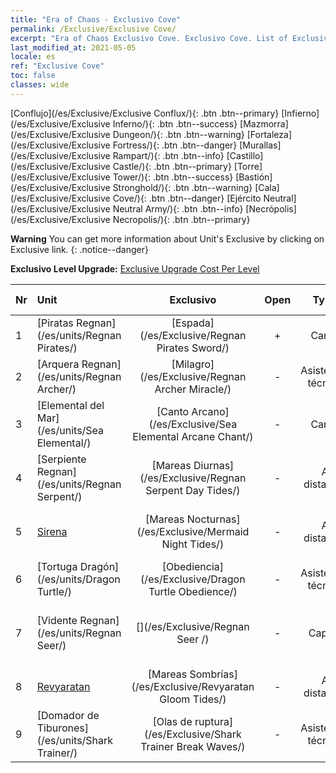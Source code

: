 ```yaml
---
title: "Era of Chaos - Exclusivo Cove"
permalink: /Exclusive/Exclusive Cove/
excerpt: "Era of Chaos Exclusivo Cove. Exclusivo Cove. List of Exclusivo Cove in Era of Chaos"
last_modified_at: 2021-05-05
locale: es
ref: "Exclusive Cove"
toc: false
classes: wide
---
```

 [Conflujo](/es/Exclusive/Exclusive Conflux/){: .btn .btn--primary} [Infierno](/es/Exclusive/Exclusive Inferno/){: .btn .btn--success} [Mazmorra](/es/Exclusive/Exclusive Dungeon/){: .btn .btn--warning} [Fortaleza](/es/Exclusive/Exclusive Fortress/){: .btn .btn--danger} [Murallas](/es/Exclusive/Exclusive Rampart/){: .btn .btn--info} [Castillo](/es/Exclusive/Exclusive Castle/){: .btn .btn--primary} [Torre](/es/Exclusive/Exclusive Tower/){: .btn .btn--success} [Bastión](/es/Exclusive/Exclusive Stronghold/){: .btn .btn--warning} [Cala](/es/Exclusive/Exclusive Cove/){: .btn .btn--danger} [Ejército Neutral](/es/Exclusive/Exclusive Neutral Army/){: .btn .btn--info} [Necrópolis](/es/Exclusive/Exclusive Necropolis/){: .btn .btn--primary} 

**Warning** You can get more information about Unit's Exclusive by clicking on Exclusive link. 
{: .notice--danger}

 **Exclusivo Level Upgrade:** [Exclusive Upgrade Cost Per Level](/Exclusive/ExclusiveUpgradeCostPerLevel/)

  | Nr |         Unit        | Exclusivo | Open  |    Type   |  Item to Rank UP      |  Aspecto   |
  |:---|:--------------------|:-------------:|:-----:|:---------:|:---------------------:|:-------:|
  | 1  | [Piratas Regnan](/es/units/Regnan Pirates/) | [Espada](/es/Exclusive/Regnan Pirates Sword/) | + | Carga | [Ficha de espada](/ItemsES/con_912/) | - |
  | 2  | [Arquera Regnan](/es/units/Regnan Archer/) | [Milagro](/es/Exclusive/Regnan Archer Miracle/) | - | Asistencia técnica | - | - |
  | 3  | [Elemental del Mar](/es/units/Sea Elemental/) | [Canto Arcano](/es/Exclusive/Sea Elemental Arcane Chant/) | - | Carga | [Ficha de Canto Arcano](/ItemsES/con_915/) | - |
  | 4  | [Serpiente Regnan](/es/units/Regnan Serpent/) | [Mareas Diurnas](/es/Exclusive/Regnan Serpent Day Tides/) | - | A distancia | [Ficha de Mareas Diurnas](/ItemsES/con_1003/) | [Aspecto Especial de Mareas Diurnas](/ItemsES/con_671/) |
  | 5  | [Sirena](/es/units/Mermaid/) | [Mareas Nocturnas](/es/Exclusive/Mermaid Night Tides/) | - | A distancia | [Ficha de Mareas Nocturnas](/ItemsES/con_1004/) | [Aspecto Especial de Mareas Nocturnas](/ItemsES/con_672/) |
  | 6  | [Tortuga Dragón](/es/units/Dragon Turtle/) | [Obediencia](/es/Exclusive/Dragon Turtle Obedience/) | - | Asistencia técnica | [Ficha de Obediencia](/ItemsES/con_1005/) | [Aspecto Especial de Obediencia](/ItemsES/con_673/) |
  | 7  | [Vidente Regnan](/es/units/Regnan Seer/) | [](/es/Exclusive/Regnan Seer /) | - | Capital | [Alma de estandarte de La ciudad del océano](/ItemsES/con_1006/) | [Tool_2990709](/ItemsES/con_674/) |
  | 8  | [Revyaratan](/es/units/Revyaratan/) | [Mareas Sombrías](/es/Exclusive/Revyaratan Gloom Tides/) | - | A distancia | - | - |
  | 9  | [Domador de Tiburones](/es/units/Shark Trainer/) | [Olas de ruptura](/es/Exclusive/Shark Trainer Break Waves/) | - | Asistencia técnica | - | - |
